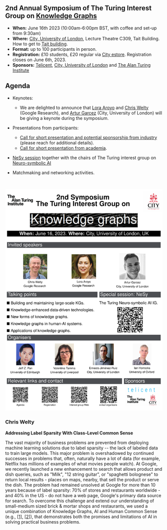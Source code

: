 ## 2nd Annual Symposium of The Turing Interest Group on [Knowledge Graphs](https://www.turing.ac.uk/research/interest-groups/knowledge-graphs)

- **When:** June 16th 2023 (10:00am-6:00pm BST, with coffee and set-up from 9:30am)
- **Where:** [City, University of London](https://www.city.ac.uk/), Lecture Theatre C309, Tait Building. How to get to [Tait building](https://goo.gl/maps/DkxQcdR5fSyuy1hy9).
- **Format:** up to 100 participants in person. 
- **Registration:** £10 students, £20 regular via [City estore](https://estore.city.ac.uk/product-catalogue/conference-events/events/2nd-symposium-of-the-alan-turing-institute-interest-group-on-knowledge-graphs). Registration closes on June 6th, 2023.
- **Sponsors:** [Telicent](https://www.telicent.io/), [City, University of London](https://www.city.ac.uk/) and [The Alan Turing Institute](https://www.turing.ac.uk/)

## Agenda

- Keynotes:
  - We are delighted to announce that [Lora Aroyo](https://research.google/people/LoraAroyo/) and [Chris Welty](https://research.google/people/104789/) (Google Research), and [Artur Garcez](http://www.staff.city.ac.uk/~aag/) (City, University of London) will be giving a keynote during the symposium.

- Presentations from participants:
  - [Call for short presentation and potential sponsorship from industry](https://forms.gle/8M8Je79aHuz9Abb48) (please reach for additional details).
  - [Call for short presentation from academia](https://forms.gle/aYktpvP6CurTyzhMA).
 
- [NeSy session](http://www.neural-symbolic.org/) together with the chairs of The Turing interest group on [Neuro-symbolic AI](https://www.turing.ac.uk/research/interest-groups/neuro-symbolic-ai)

- Matchmaking and networking activities.

<br>
<p align="center">
<img src="https://raw.githubusercontent.com/turing-knowledge-graphs/meet-ups/main/poster-2nd-symposium-ig-kg.png" width="550" alt="Symposium">
</p>


### Chris Welty

**Addressing Label Sparsity With Class-Level Common Sense**

The vast majority of business problems are prevented from deploying machine learning solutions due to label sparsity -- the lack of labeled data to train large models.  This major problem is overshadowed by continued successes in problems that, often, naturally have a lot of data (for example, Netflix has millions of examples of what movies people watch).  At Google, we recently launched a new enhancement to search that allows product and dish queries, such as "Milk", "12 string guitar", or "spaghetti bolognese" to return local results - places on maps, nearby, that sell the product or serve the dish.  The problem had remained unsolved at Google for more than 10 years because of label sparsity: 70% of stores and restaurants worldwide - and 40% in the US - do not have a web page, Google's primary data source for search.  To overcome this challenge and extend our understanding of small-medium sized brick & mortar shops and restaurants, we used a unique combination of Knowledge Graphs, AI and Human Common Sense (e.g., [[1]](https://ojs.aaai.org/index.php/HCOMP/article/view/18947), [[2]](https://www.frontiersin.org/articles/10.3389/frai.2022.830299/full)), that demonstrates both the promises and limitations of AI in solving practical business problems.
